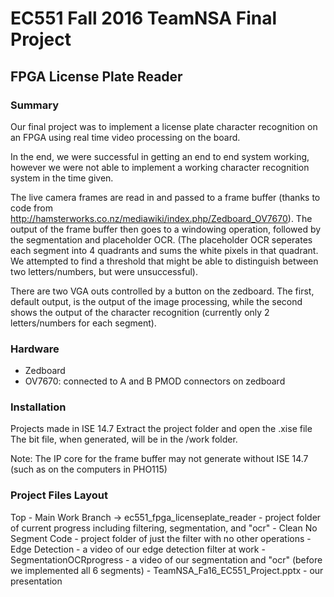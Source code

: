 # EC551 Fall 2016 TeamNSA Final Project 
## FPGA License Plate Reader

### Summary
Our final project was to implement a license plate character recognition on an FPGA using real time video processing on the board. 

In the end, we were successful in getting an end to end system working, however we were not able to implement a working character recognition system in the time given.

The live camera frames are read in and passed to a frame buffer (thanks to code from http://hamsterworks.co.nz/mediawiki/index.php/Zedboard_OV7670). The output of the frame buffer then goes to a windowing operation, followed by the segmentation and placeholder OCR. (The placeholder OCR seperates each segment into 4 quadrants and sums the white pixels in that quadrant. We attempted to find a threshold that might be able to distinguish between two letters/numbers, but were unsuccessful).

There are two VGA outs controlled by a button on the zedboard. The first, default output, is the output of the image processing, while the second shows the output of the character recognition (currently only 2 letters/numbers for each segment).

### Hardware
- Zedboard
- OV7670: connected to A and B PMOD connectors on zedboard

### Installation
Projects made in ISE 14.7
Extract the project folder and open the .xise file
The bit file, when generated, will be in the /work folder.

Note: The IP core for the frame buffer may not generate without ISE 14.7 (such as on the computers in PHO115)

### Project Files Layout
Top
	- Main Work Branch -> ec551_fpga_licenseplate_reader - project folder of current progress including filtering, segmentation, and "ocr"
	- Clean No Segment Code - project folder of just the filter with no other operations
	- Edge Detection - a video of our edge detection filter at work
	- SegmentationOCRprogress - a video of our segmentation and "ocr" (before we implemented all 6 segments) 
	- TeamNSA_Fa16_EC551_Project.pptx - our presentation